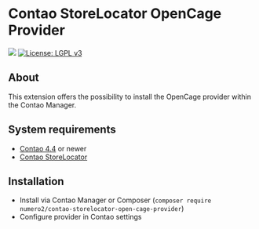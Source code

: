 Contao StoreLocator OpenCage Provider
======================

[![](https://img.shields.io/packagist/v/numero2/contao-storelocator-open-cage-provider.svg?style=flat-square)](https://packagist.org/packages/numero2/contao-storelocator-open-cage-provider) [![License: LGPL v3](https://img.shields.io/badge/License-LGPL%20v3-blue.svg?style=flat-square)](http://www.gnu.org/licenses/lgpl-3.0)

About
--

This extension offers the possibility to install the OpenCage provider within the Contao Manager.


System requirements
--

* [Contao 4.4](https://github.com/contao/core) or newer
* [Contao StoreLocator](https://github.com/numero2/contao-storelocator)

Installation
--

* Install via Contao Manager or Composer (`composer require numero2/contao-storelocator-open-cage-provider`)
* Configure provider in Contao settings
